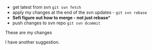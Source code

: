 ﻿
* get latest from svn `git svn fetch`
* apply my changes at the end of the svn updates - `git svn rebase`
* **Sefi figure out how to merge - not just rebase***
* push changes to svn repo `git svn dcommit`

These are my changes

I have another suggestion.  
